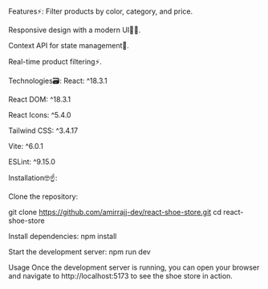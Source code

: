 Features⚡:
Filter products by color, category, and price.

Responsive design with a modern UI🐦‍🔥.

Context API for state management🔮.

Real-time product filtering⚡.

Technologies🗃️:
React: ^18.3.1

React DOM: ^18.3.1

React Icons: ^5.4.0

Tailwind CSS: ^3.4.17

Vite: ^6.0.1

ESLint: ^9.15.0

Installation🤓☝️: 

Clone the repository:

git clone https://github.com/amirrajj-dev/react-shoe-store.git
cd react-shoe-store

Install dependencies:
npm install

Start the development server:
npm run dev

Usage
Once the development server is running, you can open your browser and navigate to http://localhost:5173 to see the shoe store in action.
